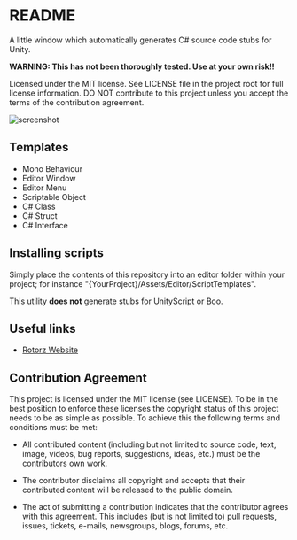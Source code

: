 ﻿README
======

A little window which automatically generates C# source code stubs for Unity.

**WARNING: This has not been thoroughly tested. Use at your own risk!!**

Licensed under the MIT license. See LICENSE file in the project root for full license
information. DO NOT contribute to this project unless you accept the terms of the
contribution agreement.

![screenshot](https://bitbucket.org/rotorz/script-templates-for-unity/raw/master/screenshot.png)

Templates
---------

- Mono Behaviour
- Editor Window
- Editor Menu
- Scriptable Object
- C# Class
- C# Struct
- C# Interface

Installing scripts
------------------

Simply place the contents of this repository into an editor folder within your
project; for instance "{YourProject}/Assets/Editor/ScriptTemplates".

This utility **does not** generate stubs for UnityScript or Boo.

Useful links
------------

- [Rotorz Website](<http://rotorz.com>)

Contribution Agreement
----------------------

This project is licensed under the MIT license (see LICENSE). To be in the best
position to enforce these licenses the copyright status of this project needs to
be as simple as possible. To achieve this the following terms and conditions
must be met:

- All contributed content (including but not limited to source code, text,
  image, videos, bug reports, suggestions, ideas, etc.) must be the
  contributors own work.

- The contributor disclaims all copyright and accepts that their contributed
  content will be released to the public domain.

- The act of submitting a contribution indicates that the contributor agrees
  with this agreement. This includes (but is not limited to) pull requests, issues,
  tickets, e-mails, newsgroups, blogs, forums, etc.